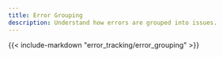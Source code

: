 ```yaml
---
title: Error Grouping
description: Understand how errors are grouped into issues.
---
```


{{< include-markdown "error_tracking/error_grouping" >}}

